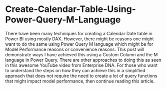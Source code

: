 # Create-Calendar-Table-Using-Power-Query-M-Language
There have been many techniques for creating a Calendar Date table in Power BI using mostly DAX. However, there might be reasons one might want to do the same using Power Query M language which might be for Model Performance reasons or convenience reasons. This post will demonstrate ways I have achieved this using a Custom Column and the M language in Power Query. There are other approaches to doing this as seen in this awesome YouTube video from Enterprise DNA. For those who want to understand the steps on how they can achieve this in a simplified approach that does not require the need to create a lot of query functions that might impact model performance, then continue reading this article.
